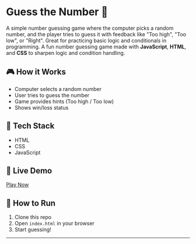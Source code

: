 # Guess the Number 🎯

A simple number guessing game where the computer picks a random number, and the player tries to guess it with feedback like "Too high", "Too low", or "Right". Great for practicing basic logic and conditionals in programming.
A fun number guessing game made with **JavaScript**, **HTML**, and **CSS** to sharpen logic and condition handling.

## 🎮 How it Works
- Computer selects a random number
- User tries to guess the number
- Game provides hints (Too high / Too low)
- Shows win/loss status

## 🚀 Tech Stack
- HTML
- CSS
- JavaScript

## 🔗 Live Demo
[Play Now](https://agkajal24.github.io/guess-the-secret-number/)

## 📁 How to Run
1. Clone this repo
2. Open `index.html` in your browser
3. Start guessing!

---


